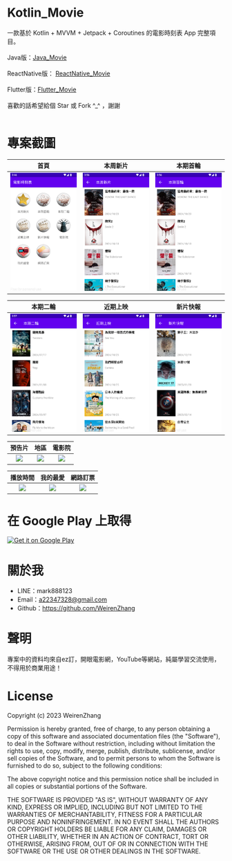 # Kotlin_Movie
一款基於 Kotlin + MVVM + Jetpack + Coroutines 的電影時刻表 App 完整項目。<br /><br />
Java版：[Java_Movie](https://github.com/WeirenZhang/Java_Movie)<br /><br />
ReactNative版： [ReactNative_Movie](https://github.com/WeirenZhang/ReactNative_Movie)<br /><br />
Flutter版：[Flutter_Movie](https://github.com/WeirenZhang/Flutter_Movie)<br /><br />
喜歡的話希望給個 Star 或 Fork ^_^ ，謝謝<br /><br />

# 專案截圖

|首頁|本周新片|本期首輪|
|:---:|:---:|:---:|
|![](https://github.com/WeirenZhang/Kotlin_Movie/blob/main/Screen/1.png)|![](https://github.com/WeirenZhang/Kotlin_Movie/blob/main/Screen/2.png)|![](https://github.com/WeirenZhang/Kotlin_Movie/blob/main/Screen/3.png)

|本期二輪|近期上映|新片快報|
|:---:|:---:|:---:|
|![](https://github.com/WeirenZhang/Kotlin_Movie/blob/main/Screen/4.png)|![](https://github.com/WeirenZhang/Kotlin_Movie/blob/main/Screen/5.png)|![](https://github.com/WeirenZhang/Kotlin_Movie/blob/main/Screen/6.png)

|預告片|地區|電影院|
|:---:|:---:|:---:|
|![](https://github.com/WeirenZhang/Kotlin_Movie/blob/main/Screen/screenshot-2024-01-12_13.49.14.871.png)|![](https://github.com/WeirenZhang/Kotlin_Movie/blob/main/Screen/screenshot-2024-01-12_13.49.34.96.png)|![](https://github.com/WeirenZhang/Kotlin_Movie/blob/main/Screen/screenshot-2024-01-12_13.49.40.696.png)

|播放時間|我的最愛|網路訂票|
|:---:|:---:|:---:|
|![](https://github.com/WeirenZhang/Kotlin_Movie/blob/main/Screen/screenshot-2024-01-12_13.49.59.983.png)|![](https://github.com/WeirenZhang/Kotlin_Movie/blob/main/Screen/screenshot-2024-01-12_13.50.10.992.png)|![](https://github.com/WeirenZhang/Kotlin_Movie/blob/main/Screen/screenshot-2024-01-13_19.13.38.721.png)

# 在 Google Play 上取得
<a href="https://play.google.com/store/apps/details?id=com.weiren.zhang.movie_kotlin" target="_blank">
    <img
        alt="Get it on Google Play"
        src="https://play.google.com/intl/en_us/badges/images/generic/en_badge_web_generic.png"
        width="330"
        height="128"
    />
</a>

# 關於我
  - LINE：mark888123
  - Email：a22347328@gmail.com
  - Github：https://github.com/WeirenZhang
  
# 聲明
  專案中的資料均來自ez訂，開眼電影網，YouTube等網站，純屬學習交流使用，不得用於商業用途！
  
# License 
 
Copyright (c) 2023 WeirenZhang

Permission is hereby granted, free of charge, to any person obtaining a copy
of this software and associated documentation files (the "Software"), to deal
in the Software without restriction, including without limitation the rights
to use, copy, modify, merge, publish, distribute, sublicense, and/or sell
copies of the Software, and to permit persons to whom the Software is
furnished to do so, subject to the following conditions:

The above copyright notice and this permission notice shall be included in all
copies or substantial portions of the Software.

THE SOFTWARE IS PROVIDED "AS IS", WITHOUT WARRANTY OF ANY KIND, EXPRESS OR
IMPLIED, INCLUDING BUT NOT LIMITED TO THE WARRANTIES OF MERCHANTABILITY,
FITNESS FOR A PARTICULAR PURPOSE AND NONINFRINGEMENT. IN NO EVENT SHALL THE
AUTHORS OR COPYRIGHT HOLDERS BE LIABLE FOR ANY CLAIM, DAMAGES OR OTHER
LIABILITY, WHETHER IN AN ACTION OF CONTRACT, TORT OR OTHERWISE, ARISING FROM,
OUT OF OR IN CONNECTION WITH THE SOFTWARE OR THE USE OR OTHER DEALINGS IN THE
SOFTWARE.

